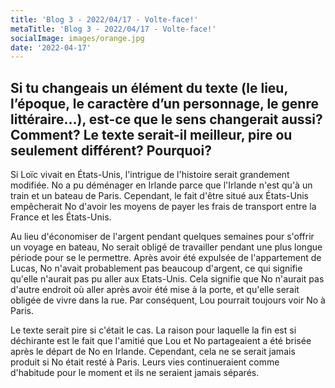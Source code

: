 ```yaml
---
title: 'Blog 3 - 2022/04/17 - Volte-face!'
metaTitle: 'Blog 3 - 2022/04/17 - Volte-face!'
socialImage: images/orange.jpg
date: '2022-04-17'
---
```


## Si tu changeais un élément du texte (le lieu, l’époque, le caractère d’un personnage, le genre littéraire…), est-ce que le sens changerait aussi? Comment? Le texte serait-il meilleur, pire ou seulement différent? Pourquoi?

Si Loïc vivait en États-Unis, l'intrigue de l'histoire serait grandement modifiée. No a pu déménager en Irlande parce que l'Irlande n'est qu'à un train et un bateau de Paris. Cependant, le fait d'être situé aux États-Unis empêcherait No d'avoir les moyens de payer les frais de transport entre la France et les États-Unis.

Au lieu d'économiser de l'argent pendant quelques semaines pour s'offrir un voyage en bateau, No serait obligé de travailler pendant une plus longue période pour se le permettre. Après avoir été expulsée de l'appartement de Lucas, No n'avait probablement pas beaucoup d'argent, ce qui signifie qu'elle n'aurait pas pu aller aux Etats-Unis. Cela signifie que No n'aurait pas d'autre endroit où aller après avoir été mise à la porte, et qu'elle serait obligée de vivre dans la rue. Par conséquent, Lou pourrait toujours voir No à Paris.

Le texte serait pire si c'était le cas. La raison pour laquelle la fin est si déchirante est le fait que l'amitié que Lou et No partageaient a été brisée après le départ de No en Irlande. Cependant, cela ne se serait jamais produit si No était resté à Paris. Leurs vies continueraient comme d'habitude pour le moment et ils ne seraient jamais séparés.
